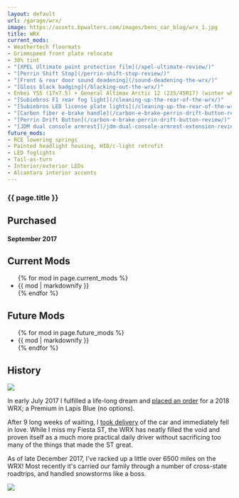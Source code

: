 ```yaml
---
layout: default
url: /garage/wrx/
image: https://assets.bpwalters.com/images/bens_car_blog/wrx_1.jpg
title: WRX
current_mods:
- Weathertech floormats
- Grimmspeed front plate relocate
- 30% tint
- "[XPEL Ultimate paint protection film](/xpel-ultimate-review/)"
- "[Perrin Shift Stop](/perrin-shift-stop-review/)"
- "[Front & rear door sound deadening](/sound-deadening-the-wrx/)"
- "[Gloss black badging](/blacking-out-the-wrx/)"
- Enkei YS5 (17x7.5) + General Altimax Arctic 12 (235/45R17) (winter wheels & tires)
- "[Subiebros F1 rear fog light](/cleaning-up-the-rear-of-the-wrx/)"
- "[Subiebros LED license plate lights](/cleaning-up-the-rear-of-the-wrx/)"
- "[Carbon fiber e-brake handle](/carbon-e-brake-perrin-drift-button-review/)"
- "[Perrin Drift Button](/carbon-e-brake-perrin-drift-button-review/)"
- "[JDM dual console armrest](/jdm-dual-console-armrest-extension-review/)"
future_mods:
- RCE lowering springs
- Painted headlight housing, HID/c-light retrofit
- LED foglights
- Tail-as-turn
- Interior/exterior LEDs
- Alcantara interior accents
---
```


<section id="wrx" class="car">
    <section id="intro" class="is-intro-section">
        <div class="background-image-wrapper is-dark">
            <div class="is-opaque" style="background-image: url('https://assets.bpwalters.com/images/bens_car_blog/wrx_1.jpg');"></div>
        </div>
        <div class="container has-middle-text">
            <div class="item flex-100">
                <div class="intro-title">
                    <h1>{{ page.title }}</h1>
                </div>
            </div>
        </div>
    </section>
    <section id="details">
        <div class="container">
            <div class="item flex-33 is-center-aligned">
                <h2>Purchased</h2>
                <h4 class="is-thin">September 2017</h4>
            </div>
            <div class="item flex-33">
                <h2 class="is-center-aligned">Current Mods</h2>
                <ul class="mods-list">
                {% for mod in page.current_mods %}
                    <li>{{ mod | markdownify }}</li>
                {% endfor %}
                </ul>
            </div>
            <div class="item flex-33">
                <h2 class="is-center-aligned">Future Mods</h2>
                <ul class="mods-list">
                {% for mod in page.future_mods %}
                    <li>{{ mod | markdownify }}</li>
                {% endfor %}
                </ul>
            </div>
        </div>
    </section>
    <section id="history">
        <div class="container">
            <div class="item flex-100 is-center-aligned">
                <h2>History</h2>
                <img src="https://assets.bpwalters.com/images/bens_car_blog/wrx_dealership.jpg">
            </div>
            <div class="item flex-100">
                <p>In early July 2017 I fulfilled a life-long dream and <a href="/buying-a-wrx">placed an order</a> for a 2018 WRX; a Premium in Lapis Blue (no options).</p>
                <p>After 9 long weeks of waiting, I <a href="/taking-delivery-of-my-wrx">took delivery</a> of the car and immediately fell in love.  While I miss my Fiesta ST, the WRX has neatly filled the void and proven itself as a much more practical daily driver without sacrificing too many of the things that made the ST great.</p>
                <p>As of late December 2017, I've racked up a little over 6500 miles on the WRX!  Most recently it's carried our family through a number of cross-state roadtrips, and handled snowstorms like a boss.</p>
            </div>
            <div class="item flex-100 is-center-aligned">
                <img src="https://assets.bpwalters.com/images/bens_car_blog/wrx_salted.jpg">
            </div>
        </div>
    </section>
</section>